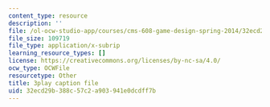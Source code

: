 ```yaml
---
content_type: resource
description: ''
file: /ol-ocw-studio-app/courses/cms-608-game-design-spring-2014/32ecd29b388c57c2a903941e0dcdff7b_1506696.vtt
file_size: 109719
file_type: application/x-subrip
learning_resource_types: []
license: https://creativecommons.org/licenses/by-nc-sa/4.0/
ocw_type: OCWFile
resourcetype: Other
title: 3play caption file
uid: 32ecd29b-388c-57c2-a903-941e0dcdff7b
---
```

